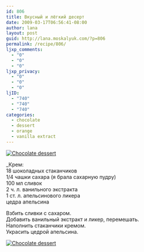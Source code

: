 ```yaml
---
id: 806
title: Вкусный и лёгкий десерт
date: 2009-03-17T06:56:41-08:00
author: lana
layout: post
guid: http://lana.moskalyuk.com/?p=806
permalink: /recipe/806/
ljxp_comments:
  - "0"
  - "0"
  - "0"
ljxp_privacy:
  - "0"
  - "0"
  - "0"
ljID:
  - "740"
  - "740"
  - "740"
categories:
  - chocolate
  - dessert
  - orange
  - vanilla extract
---
```

<a class="flickr-image alignnone" title="Chocolate dessert" rel="flickr-mgr" href="http://www.flickr.com/photos/67405678@N00/3362102003/"><img class="flickr-medium" src="http://farm4.static.flickr.com/3567/3362102003_b392b5e27c.jpg" alt="Chocolate dessert" /></a>

_Крем:  
18 шоколадных стаканчиков  
1/4 чашки сахара (я брала сахарную пудру)  
100 мл сливок  
2 ч. л. ванильного экстракта  
1 ст. л. апельсинового ликера  
цедра апельсина</p> 

Взбить сливки с сахаром.  
Добавить ванильный экстракт и ликер, перемешать.  
Наполнить стаканчики кремом.  
Украсить цедрой апельсина. </em>

<a class="flickr-image alignnone" title="Chocolate dessert" rel="flickr-mgr" href="http://www.flickr.com/photos/67405678@N00/3362914306/"><img class="flickr-medium" src="http://farm4.static.flickr.com/3600/3362914306_b6b38953b6.jpg" alt="Chocolate dessert" /></a>